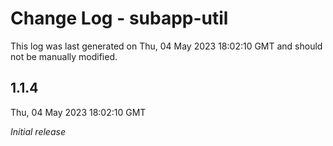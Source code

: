 # Change Log - subapp-util

This log was last generated on Thu, 04 May 2023 18:02:10 GMT and should not be manually modified.

## 1.1.4
Thu, 04 May 2023 18:02:10 GMT

_Initial release_

